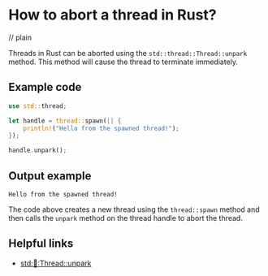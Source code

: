 # How to abort a thread in Rust?
// plain

Threads in Rust can be aborted using the `std::thread::Thread::unpark` method. This method will cause the thread to terminate immediately.

## Example code

```rust
use std::thread;

let handle = thread::spawn(|| {
    println!("Hello from the spawned thread!");
});

handle.unpark();
```

## Output example

```
Hello from the spawned thread!
```

The code above creates a new thread using the `thread::spawn` method and then calls the `unpark` method on the thread handle to abort the thread.

## Helpful links

- [std::thread::Thread::unpark](https://doc.rust-lang.org/std/thread/struct.Thread.html#method.unpark)